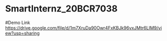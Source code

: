 # SmartInternz_20BCR7038

#Demo Link https://drive.google.com/file/d/1m7XruDa90Owr4FxKBJk96vxJMtr6LIM9/view?usp=sharing
